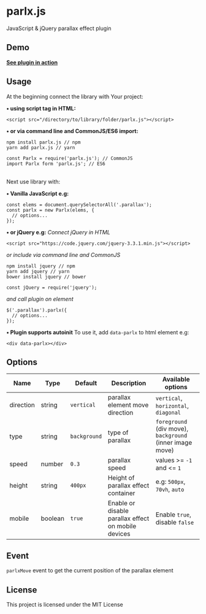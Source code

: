 # parlx.js

JavaScript & jQuery parallax effect plugin

## Demo
**[See plugin in action](https://jb1905.github.io/parlx.js/)**

## Usage
At the beginning connect the library with Your project:

**&bull; using script tag in HTML:**
```
<script src="/directory/to/library/folder/parlx.js"></script>
```

**&bull; or via command line and CommonJS/ES6 import:**
```
npm install parlx.js // npm
yarn add parlx.js // yarn
```
```
const Parlx = require('parlx.js'); // CommonJS
import Parlx form 'parlx.js'; // ES6
```

<br>
Next use library with:

**&bull; Vanilla JavaScript e.g:**
```
const elems = document.querySelectorAll('.parallax');
const parlx = new Parlx(elems, {
  // options...
});
```

**&bull; or jQuery e.g:**
*Connect jQuery in HTML*
```
<script src="https://code.jquery.com/jquery-3.3.1.min.js"></script>
```

*or include via command line and CommonJS*
```
npm install jquery // npm
yarn add jquery // yarn
bower install jquery // bower
```

```
const jQuery = require('jquery');
```

*and call plugin on element*
```
$('.parallax').parlx({
  // options...
});
```

**&bull; Plugin supports autoinit**
To use it, add `data-parlx` to html element e.g:
```
<div data-parlx></div>
```

## Options
Name | Type | Default | Description | Available options
-|-|-|-|-
direction | string | `vertical` | parallax element move direction | `vertical`, `horizontal`, `diagonal`
type | string | `background` | type of parallax | `foreground` (div move), `background` (inner image move)
speed | number | `0.3` | parallax speed | values >= `-1` and <= `1`
height | string | `400px` | Height of parallax effect container | e.g: `500px`, `70vh`, `auto`
mobile | boolean | `true` | Enable or disable parallax effect on mobile devices | Enable `true`, disable `false`

## Event
`parlxMove` event to get the current position of the parallax element

## License
This project is licensed under the MIT License
